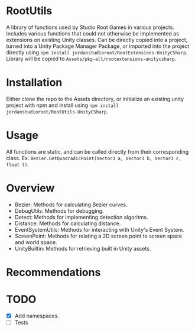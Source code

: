 # RootUtils

A library of functions used by Studio Root Games in various projects. Includes various functions that could not otherwise be implemented as extensions on existing Unity classes. Can be directly copied into a project, turned into a Unity Package Manager Package, or imported into the project directly using `npm install jordanstudioroot/RootExtensions-UnityCSharp`. Library will be copied to `Assets/pkg-all/rootextensions-unitycsharp`.

# Installation
Either clone the repo to the Assets directory, or initialize an existing unity project with npm and install using `npm install jordanstudioroot/RootUtils-UnityCSharp`.

# Usage
All functions are static, and can be called directly from their corresponding class. Ex. `Bezier.GetQuadradicPoint(Vector3 a, Vector3 b, Vector3 c, float t)`.

# Overview
- Bezier: Methods for calculating Bezier curves.
- DebugUtils: Methods for debugging.
- Detect: Methods for implementing detection algoritms.
- Distance: Methods for calculating distance.
- EventSystemUtils: Methods for interacting with Unity's Event System.
- ScreenPoint: Methods for relating a 2D screen point to screen space and world space.
- UnityBuiltin: Methods for retrieving built in Unity assets.

# Recommendations

# TODO
- [x] Add namespaces.
- [ ] Tests
